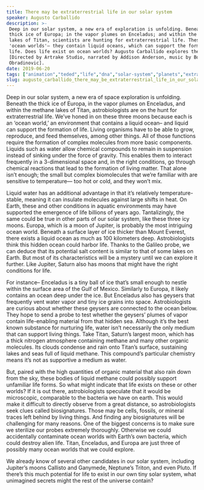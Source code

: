 ```yaml
---
title: There may be extraterrestrial life in our solar system
speaker: Augusto Carballido
description: >-
 Deep in our solar system, a new era of exploration is unfolding. Beneath the
 thick ice of Europa; in the vapor plumes on Enceladus; and within the methane
 lakes of Titan, scientists are hunting for extraterrestrial life. These moons are
 'ocean worlds'— they contain liquid oceans, which can support the formation of
 life. Does life exist on ocean worlds? Augusto Carballido explores the possibility.
 [Directed by Artrake Studio, narrated by Addison Anderson, music by Bozidar
 Obradinovic].
date: 2019-06-20
tags: ["animation","teded","life","dna","solar-system","planets","extraterrestrial-life","exploration","oceans","science","evolution","biology"]
slug: augusto_carballido_there_may_be_extraterrestrial_life_in_our_solar_system
---
```


Deep in our solar system, a new era of space exploration is unfolding. Beneath the thick
ice of Europa, in the vapor plumes on Enceladus, and within the methane lakes of Titan,
astrobiologists are on the hunt for extraterrestrial life. We’ve honed in on these three
moons because each is an ‘ocean world,’ an environment that contains a liquid ocean– and
liquid can support the formation of life. Living organisms have to be able to grow, 
reproduce, and feed themselves, among other things. All of those functions require the 
formation of complex molecules from more basic components. Liquids such as water allow
chemical compounds to remain in suspension instead of sinking under the force of
gravity. This enables them to interact frequently in a 3-dimensional space and, in the
right conditions, go through chemical reactions that lead to the formation of living
matter. That alone isn’t enough; the small but complex biomolecules that we’re familiar
with are sensitive to temperature— too hot or cold, and they won’t mix.

Liquid water has an additional advantage in that it’s relatively temperature-stable,
meaning it can insulate molecules against large shifts in heat. On Earth, these and other
conditions in aquatic environments may have supported the emergence of life billions of
years ago. Tantalizingly, the same could be true in other parts of our solar system, like
these three icy moons. Europa, which is a moon of Jupiter, is probably the most intriguing
ocean world. Beneath a surface layer of ice thicker than Mount Everest, there exists a
liquid ocean as much as 100 kilometers deep. Astrobiologists think this hidden ocean
could harbor life. Thanks to the Galileo probe, we can deduce that its potential salt
content is similar to that of some lakes on Earth. But most of its characteristics will be
a mystery until we can explore it further. Like Jupiter, Saturn also has moons that might
have the right conditions for life.

For instance– Enceladus is a tiny ball of ice that’s small enough to nestle within the
surface area of the Gulf of Mexico. Similarly to Europa, it likely contains an ocean deep
under the ice. But Enceladus also has geysers that frequently vent water vapor and tiny
ice grains into space. Astrobiologists are curious about whether these geysers are
connected to the ocean below. They hope to send a probe to test whether the geysers’
plumes of vapor contain life-enabling material from that hidden sea. Although it’s the best
known substance for nurturing life, water isn’t necessarily the only medium that can
support living things. Take Titan, Saturn’s largest moon, which has a thick nitrogen
atmosphere containing methane and many other organic molecules. Its clouds condense and 
rain onto Titan’s surface, sustaining lakes and seas full of liquid methane. This
compound’s particular chemistry means it’s not as supportive a medium as
water.

But, paired with the high quantities of organic material that also rain down from the
sky, these bodies of liquid methane could possibly support unfamiliar life forms. So what
might indicate that life exists on these or other worlds? If it is out there,
astrobiologists speculate that it would be microscopic, comparable to the bacteria we
have on earth. This would make it difficult to directly observe from a great distance, so
astrobiologists seek clues called biosignatures. Those may be cells, fossils, or mineral 
traces left behind by living things. And finding any biosignatures will be challenging
for many reasons. One of the biggest concerns is to make sure we sterilize our probes
extremely thoroughly. Otherwise we could accidentally contaminate ocean worlds with
Earth’s own bacteria, which could destroy alien life. Titan, Enceladus, and Europa are just
three of possibly many ocean worlds that we could explore.

We already know of several other candidates in our solar system, including Jupiter’s
moons Callisto and Ganymede, Neptune’s Triton, and even Pluto. If there’s this much
potential for life to exist in our own tiny solar system, what unimagined secrets might
the rest of the universe contain?

<!--
ad_duration=0
event="TED-Ed"
external_start_time=0
intro_duration=0
is_subtitle_required="False"
is_talk_featured="False"
language="en"
language_swap="False"
native_language="en"
number_of_related_talks=6
number_of_speakers=1
number_of_subtitled_videos=0
number_of_tags=12
number_of_talk_download_languages=22
number_of_talk_more_resources=0
number_of_talk_recommendations=0
number_of_talks_take_actions=0
post_ad_duration=0
published_timestamp="2019-06-20 18:17:57"
recording_date="2019-06-20"
speaker_is_published=0
speaker_name="Augusto Carballido"
talk_name="There may be extraterrestrial life in our solar system"
talks_tags=["animation","teded","life","dna","solar-system","planets","extraterrestrial-life","exploration","oceans","science","evolution","biology"]
url_photo_talk="https://s3.amazonaws.com/talkstar-photos/uploads/c9786205-209e-43f4-9703-97d6550ee0bc/oceanworlds_textless1.jpg"
url_webpage="https://www.ted.com/talks/augusto_carballido_there_may_be_extraterrestrial_life_in_our_solar_system"
video_type_name="TED-Ed Original"
-->